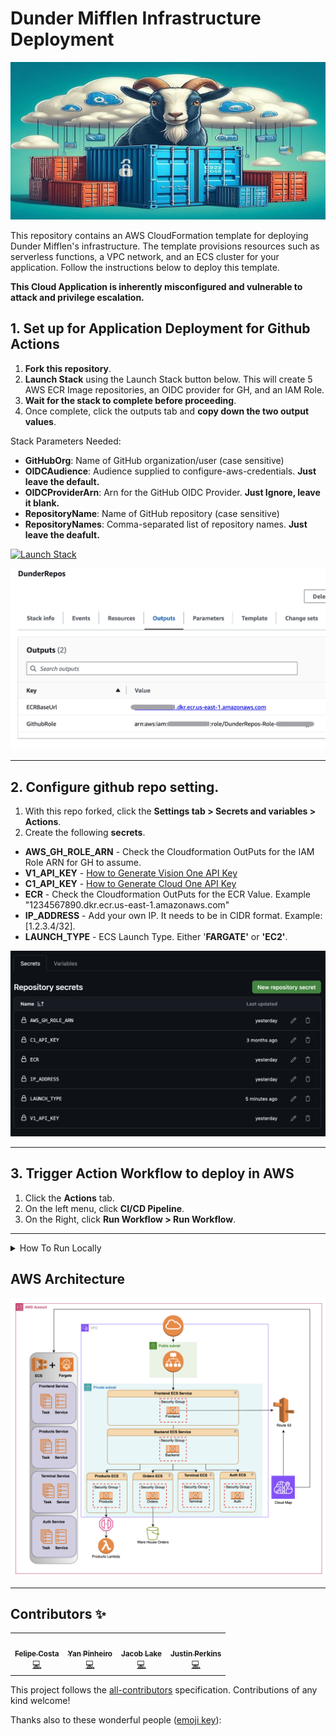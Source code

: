 # Dunder Mifflen Infrastructure Deployment 

<div style="text-align:center">
    <img src="https://raw.githubusercontent.com/JustinDPerkins/microGoat/main/images/microgoat.jpg" alt="Image Alt Text">
</div>



This repository contains an AWS CloudFormation template for deploying Dunder Mifflen's infrastructure. The template provisions resources such as serverless functions, a VPC network, and an ECS cluster for your application. Follow the instructions below to deploy this template.

**This Cloud Application is inherently misconfigured and vulnerable to attack and privilege escalation.**

## 1. Set up for Application Deployment for Github Actions

1. **Fork this repository**.
2. **Launch Stack** using the Launch Stack button below. This will create 5 AWS ECR Image repositories, an OIDC provider for GH, and an IAM Role.
3. **Wait for the stack to complete before proceeding**.
4. Once complete, click the outputs tab and **copy down the two output values**.

Stack Parameters Needed:

- **GitHubOrg**: Name of GitHub organization/user (case sensitive)
- **OIDCAudience**: Audience supplied to configure-aws-credentials. **Just leave the default.**
- **OIDCProviderArn**: Arn for the GitHub OIDC Provider. **Just Ignore, leave it blank.**
- **RepositoryName**: Name of GitHub repository (case sensitive)
- **RepositoryNames**: Comma-separated list of repository names. **Just leave the deafult.**


[![Launch Stack](https://cdn.rawgit.com/buildkite/cloudformation-launch-stack-button-svg/master/launch-stack.svg)](https://console.aws.amazon.com/cloudformation/home#/stacks/new?stackName=DunderRepos&templateURL=https://immersionday-workshops-trendmicro.s3.amazonaws.com/dundermifflen/templates/ecr.template.yaml)

![cft-outputs](/images/Outputs.jpg)

---

## 2. Configure github repo setting.
1. With this repo forked, click the **Settings tab > Secrets and variables > Actions**.
2. Create the following **secrets**.
- **AWS_GH_ROLE_ARN** - Check the Cloudformation OutPuts for the IAM Role ARN for GH to assume.
- **V1_API_KEY** - [How to Generate Vision One API Key](https://docs.trendmicro.com/en-us/documentation/article/trend-vision-one-api-keys)
- **C1_API_KEY** - [How to Generate Cloud One API Key](https://cloudone.trendmicro.com/docs/identity-and-account-management/c1-api-key/#new-api-key)
- **ECR** - Check the Cloudformation OutPuts for the ECR Value. Example "1234567890.dkr.ecr.us-east-1.amazonaws.com"
- **IP_ADDRESS** - Add your own IP. It needs to be in CIDR format. Example: [1.2.3.4/32].
- **LAUNCH_TYPE** - ECS Launch Type. Either '**FARGATE'** or **'EC2'**.

![gh-secrets](/images/gh_secrets.jpg)

---

## 3. Trigger Action Workflow to deploy in AWS
1. Click the **Actions** tab.
2. On the left menu, click **CI/CD Pipeline**.
3. On the Right, click **Run Workflow > Run Workflow**.

----

<details>
  <summary>How To Run Locally</summary>
  
This is a guide on how to build and run the frontend and backend services of my web application using Docker Compose.

## Prerequisites

Before you begin, ensure you have met the following requirements:

- [Docker](https://docs.docker.com/get-docker/)
- [Docker Compose](https://docs.docker.com/compose/install/)


---

### Run Application Locally

1. Clone this repository to your local machine:

    ```bash
    git clone https://github.com/JustinDPerkins/AirGoatMan.git
    cd AirGoatMan
    ```

2. Return to the project root directory:

    ```bash
    cd deployment
    ```

3. Run the application using Docker Compose:

    ```bash
    docker-compose up --build
    ```

    This command will start both the frontend and backend services and connect them to a shared network.

4. Access the web application in your web browser:

    - Frontend: http://localhost:8080
    - Backend: Your backend API is now accessible via its respective endpoints.

## Stopping the Application

To stop the running containers and remove the associated resources, use the following command:

```bash
docker-compose down
```

---

</details>

## AWS Architecture

![architecture](/images/diagram.png)

---

## Contributors ✨

<!-- ALL-CONTRIBUTORS-LIST:START - Do not remove or modify this section -->
<!-- prettier-ignore-start -->
<!-- markdownlint-disable -->
<table>
  <tr>
    <td align="center"><a href="https://github.com/felipecosta09"><img src="https://avatars.githubusercontent.com/u/33869171?v=4" width="100px;" alt=""/><br /><sub><b>Felipe Costa</b></sub></a><br /><a href="https://github.com/JustinDPerkins/microGoat/commits/main/?author=felipecosta09" title="Code">💻</a></td>
    <td align="center"><a href="https://github.com/yanmaxsette"><img src="https://avatars.githubusercontent.com/u/31935208?v=4" width="100px;" alt=""/><br /><sub><b>Yan Pinheiro</b></sub></a><br /><a href="https://github.com/JustinDPerkins/microGoat/commits/main/?author=yanmaxsette" title="Code">💻</a></td>
    <td align="center"><a href="https://github.com/jmlake569"><img src="https://avatars.githubusercontent.com/u/37003520?v=4" width="100px;" alt=""/><br /><sub><b>Jacob Lake</b></sub></a><br /><a href="https://github.com/JustinDPerkins/microGoat/commits/main/?author=jmlake569" title="Code">💻</a></td>
    <td align="center"><a href="https://github.com/JustinDPerkins"><img src="https://avatars.githubusercontent.com/u/60413733?v=4" width="100px;" alt=""/><br /><sub><b>Justin Perkins</b></sub></a><br /><a href="https://github.com/JustinDPerkins/microGoat/commits/main/?author=JustinDPerkins" title="Code">💻</a>
  </tr>
</table>

<!-- markdownlint-restore -->
<!-- prettier-ignore-end -->

<!-- ALL-CONTRIBUTORS-LIST:END -->

This project follows the [all-contributors](https://github.com/all-contributors/all-contributors) specification. Contributions of any kind welcome! 

Thanks also to these wonderful people ([emoji key](https://allcontributors.org/docs/en/emoji-key)):
